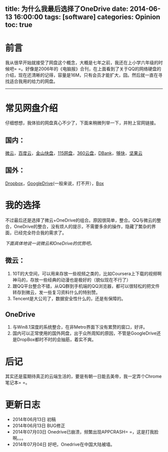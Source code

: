 ﻿title: 为什么我最后选择了OneDrive
date: 2014-06-13 16:00:00
tags: [software]
categories: Opinion
toc: true
---

# 前言
我从很早开始就接受了网盘这个概念，大概是七年之前，我还在上小学六年级的时候吧= =。好像是2006年的《电脑报》合刊，在上面看到了关于QQ的网络硬盘的介绍，现在还清晰的记得，容量是16M，只有会员才能扩大，囧。然后就一直在寻找适合我用的给力的网盘。

<!-- more -->
----------

# 常见网盘介绍
仔细想想，我体验的网盘真心不少了，下面来稍微列举一下，并附上官网链接。

## 国内：
[微云](http://www.weiyun.com/index.html)，[百度云](http://yun.baidu.com/)，[金山快盘](http://www.kuaipan.cn/)，[115网盘](http://www.115.com/)，[360云盘](http://yunpan.360.cn/)，[DBank](http://www.dbank.com/)，[够快](http://www.gokuai.com/)，[坚果云](https://jianguoyun.com/)
## 国外：
[Dropbox](https://www.dropbox.com/)，[GoogleDrive](https://drive.google.com/)(一般来说，打不开），[Box](https://www.box.com/)

# 我的选择
不过最后还是选择了微云+OneDrive的组合。原因很简单，整合。QQ与微云的整合，OneDrive的整合，没有烦人的提示，不需要多余的操作，隐藏了繁杂的界面，已经完全符合我的需求了。

*下面具体地说一说微云和OneDrive的优势吧。*

## 微云：

 1. 10T的大空间，可以用来存放一些视频之类的，比如Coursera上下载的视频啊神马的，存放一些经典的动漫也是极好的（貌似现在不行了）
 2. 跟QQ平台整合不错，从QQ群到手机端的QQ浏览器，都可以很轻松的把文件转存到微云，发一些复习资料什么的特别赞。
 3. Tencent是大公司了，数据安全性什么的，还是有保障的。

## OneDrive

 1. 与Win8.1深度的系统整合，在非Metro界面下没有累赘的窗口，好评。
 2. 国内可以正常使用的国外网盘，出于众所周知的原因，不管是GoogleDrive还是DropBox都时不时的会抽筋，着实不爽。

# 后记
其实还是蛮期待真正的云端生活的，要是有朝一日能去美帝，我一定弄个Chrome笔记本= =。

# 更新日志
- 2014年06月13日  初稿
- 2014年06月13日  BUG修正
- 2014年07月03日  Onedrive已崩溃，频繁出现APPCRASH= =，这是打我脸啊。。。
- 2014年07月04日  好吧，Onedrive在中国大陆被墙。